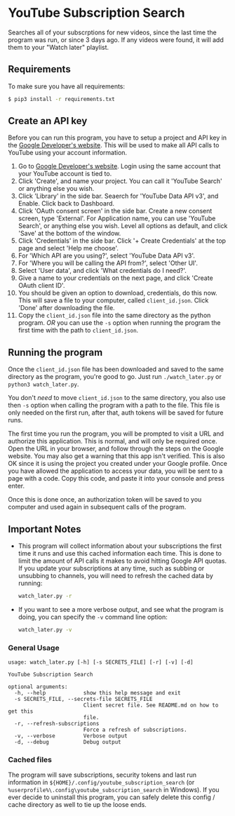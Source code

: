 # YouTube Subscription Search

Searches all of your subscrptions for new videos, since the last time the
program was run, or since 3 days ago.  If any videos were found, it will add
them to your "Watch later" playlist.

## Requirements
To make sure you have all requirements:

```bash
$ pip3 install -r requirements.txt
```

## Create an API key

Before you can run this program, you have to setup a project and API key in the
[Google Developer's website](https://console.developers.google.com/project/_/apiui/apis/library).  This will be used to make all API calls to YouTube using your account information.

1. Go to [Google Developer's website](https://console.developers.google.com/project/_/apiui/apis/library).
  Login using the same account that your YouTube account is tied to.
1. Click 'Create', and name your project.  You can call it 'YouTube Search' or
  anything else you wish.
1. Click 'Library' in the side bar.  Seaerch for 'YouTube Data API v3', and
  Enable.  Click back to Dashboard.
1. Click 'OAuth consent screen' in the side bar.  Create a new consent screen,
  type 'External'.  For Application name, you can use 'YouTube Search', or
  anything else you wish.  Level all options as default, and click 'Save' at the
  bottom of the window.
1. Click 'Credentials' in the side bar.  Click '+ Create Credentials' at the top
  page and select 'Help me choose'.
1. For 'Which API are you using?', select 'YouTube Data API v3'.
1. For 'Where you will be calling the API from?', select 'Other UI'.
1. Select 'User data', and click 'What credentials do I need?'.
1. Give a name to your credentials on the next page, and click 'Create OAuth
  client ID'.
1. You should be given an option to download, credentials, do this now.  This
  will save a file to your computer, called `client_id.json`.  Click 'Done'
  after downloading the file.
1. Copy the `client_id.json` file into the same directory as the python program.
  *OR* you can use the `-s` option when running the program the first time with
  the path to `client_id.json`.

## Running the program

Once the `client_id.json` file has been downloaded and saved to the same
directory as the program, you're good to go.  Just run `./watch_later.py` or
`python3 watch_later.py`.

You don't *need* to move `client_id.json` to the same directory, you also use
then `-s` option when calling the program with a path to the file.  This file
is only needed on the first run, after that, auth tokens will be saved for
future runs.

The first time you run the program, you will be prompted to visit a URL and
authorize this application.  This is normal, and will only be required once.
Open the URL in your browser, and follow through the steps on the Google
website.  You may also get a warning that this app isn't verified.  This is also
OK since it is using the project you created under your Google profile. Once you
have allowed the application to access your data, you will be sent to a page
with a code.  Copy this code, and paste it into your console and press enter.

Once this is done once, an authorization token will be saved to you computer
and used again in subsequent calls of the program.

## Important Notes

* This program will collect information about your subscriptions the first time
  it runs and use this cached information each time.  This is done to limit the
  amount of API calls it makes to avoid hitting Google API quotas.  If you 
  update your subscriptions at any time, such as subbing or unsubbing to 
  channels, you will need to refresh the cached data by running:
  ```bash
  watch_later.py -r
  ```
* If you want to see a more verbose output, and see what the program is doing,
  you can specify the `-v` command line option:
  ```bash
  watch_later.py -v
  ```

### General Usage
```
usage: watch_later.py [-h] [-s SECRETS_FILE] [-r] [-v] [-d]

YouTube Subscription Search

optional arguments:
  -h, --help            show this help message and exit
  -s SECRETS_FILE, --secrets-file SECRETS_FILE
                        Client secret file. See README.md on how to get this
                        file.
  -r, --refresh-subscriptions
                        Force a refresh of subscriptions.
  -v, --verbose         Verbose output
  -d, --debug           Debug output
```



### Cached files

The program will save subscriptions, security tokens and last run information in
`${HOME}/.config/youtube_subscription_search` (or
`%userprofile%\.config\youtube_subscription_search` in Windows).  If you ever
decide to uninstall this program, you can safely delete this config / cache
directory as well to tie up the loose ends.


